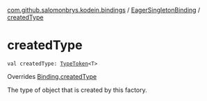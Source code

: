 [com.github.salomonbrys.kodein.bindings](../index.md) / [EagerSingletonBinding](index.md) / [createdType](.)

# createdType

`val createdType: `[`TypeToken`](../../com.github.salomonbrys.kodein/-type-token/index.md)`<T>`

Overrides [Binding.createdType](../-binding/created-type.md)

The type of object that is created by this factory.

